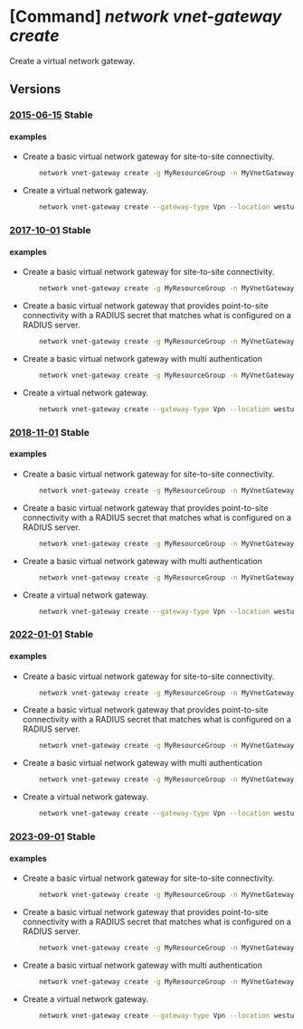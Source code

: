 # [Command] _network vnet-gateway create_

Create a virtual network gateway.

## Versions

### [2015-06-15](/Resources/mgmt-plane/L3N1YnNjcmlwdGlvbnMve30vcmVzb3VyY2Vncm91cHMve30vcHJvdmlkZXJzL21pY3Jvc29mdC5uZXR3b3JrL3ZpcnR1YWxuZXR3b3JrZ2F0ZXdheXMve30=/2015-06-15.xml) **Stable**

<!-- mgmt-plane /subscriptions/{}/resourcegroups/{}/providers/microsoft.network/virtualnetworkgateways/{} 2015-06-15 -->

#### examples

- Create a basic virtual network gateway for site-to-site connectivity.
    ```bash
        network vnet-gateway create -g MyResourceGroup -n MyVnetGateway --public-ip-address MyGatewayIp --vnet MyVnet --gateway-type Vpn --sku VpnGw1 --vpn-type RouteBased --no-wait
    ```

- Create a virtual network gateway.
    ```bash
        network vnet-gateway create --gateway-type Vpn --location westus2 --name MyVnetGateway --no-wait --public-ip-addresses myVGPublicIPAddress --resource-group MyResourceGroup --sku Basic --vnet MyVnet --vpn-type PolicyBased
    ```

### [2017-10-01](/Resources/mgmt-plane/L3N1YnNjcmlwdGlvbnMve30vcmVzb3VyY2Vncm91cHMve30vcHJvdmlkZXJzL21pY3Jvc29mdC5uZXR3b3JrL3ZpcnR1YWxuZXR3b3JrZ2F0ZXdheXMve30=/2017-10-01.xml) **Stable**

<!-- mgmt-plane /subscriptions/{}/resourcegroups/{}/providers/microsoft.network/virtualnetworkgateways/{} 2017-10-01 -->

#### examples

- Create a basic virtual network gateway for site-to-site connectivity.
    ```bash
        network vnet-gateway create -g MyResourceGroup -n MyVnetGateway --public-ip-address MyGatewayIp --vnet MyVnet --gateway-type Vpn --sku VpnGw1 --vpn-type RouteBased --no-wait
    ```

- Create a basic virtual network gateway that provides point-to-site connectivity with a RADIUS secret that matches what is configured on a RADIUS server.
    ```bash
        network vnet-gateway create -g MyResourceGroup -n MyVnetGateway --public-ip-address MyGatewayIp --vnet MyVnet --gateway-type Vpn --sku VpnGw1 --vpn-type RouteBased --address-prefixes 40.1.0.0/24 --client-protocol IkeV2 SSTP --radius-secret 111_aaa --radius-server 30.1.1.15 --vpn-gateway-generation Generation1
    ```

- Create a basic virtual network gateway with multi authentication
    ```bash
        network vnet-gateway create -g MyResourceGroup -n MyVnetGateway --public-ip-address MyGatewayIp --vnet MyVnet --gateway-type Vpn --sku VpnGw1 --vpn-type RouteBased --address-prefixes 40.1.0.0/24 --client-protocol OpenVPN --radius-secret 111_aaa --radius-server 30.1.1.15 --aad-issuer https://sts.windows.net/00000-000000-00000-0000-000/ --aad-tenant https://login.microsoftonline.com/000 --aad-audience 0000-000 --root-cert-name root-cert --root-cert-data "root-cert.cer" --vpn-auth-type AAD Certificate Radius
    ```

- Create a virtual network gateway.
    ```bash
        network vnet-gateway create --gateway-type Vpn --location westus2 --name MyVnetGateway --no-wait --public-ip-addresses myVGPublicIPAddress --resource-group MyResourceGroup --sku Basic --vnet MyVnet --vpn-type PolicyBased
    ```

### [2018-11-01](/Resources/mgmt-plane/L3N1YnNjcmlwdGlvbnMve30vcmVzb3VyY2Vncm91cHMve30vcHJvdmlkZXJzL21pY3Jvc29mdC5uZXR3b3JrL3ZpcnR1YWxuZXR3b3JrZ2F0ZXdheXMve30=/2018-11-01.xml) **Stable**

<!-- mgmt-plane /subscriptions/{}/resourcegroups/{}/providers/microsoft.network/virtualnetworkgateways/{} 2018-11-01 -->

#### examples

- Create a basic virtual network gateway for site-to-site connectivity.
    ```bash
        network vnet-gateway create -g MyResourceGroup -n MyVnetGateway --public-ip-address MyGatewayIp --vnet MyVnet --gateway-type Vpn --sku VpnGw1 --vpn-type RouteBased --no-wait
    ```

- Create a basic virtual network gateway that provides point-to-site connectivity with a RADIUS secret that matches what is configured on a RADIUS server.
    ```bash
        network vnet-gateway create -g MyResourceGroup -n MyVnetGateway --public-ip-address MyGatewayIp --vnet MyVnet --gateway-type Vpn --sku VpnGw1 --vpn-type RouteBased --address-prefixes 40.1.0.0/24 --client-protocol IkeV2 SSTP --radius-secret 111_aaa --radius-server 30.1.1.15 --vpn-gateway-generation Generation1
    ```

- Create a basic virtual network gateway with multi authentication
    ```bash
        network vnet-gateway create -g MyResourceGroup -n MyVnetGateway --public-ip-address MyGatewayIp --vnet MyVnet --gateway-type Vpn --sku VpnGw1 --vpn-type RouteBased --address-prefixes 40.1.0.0/24 --client-protocol OpenVPN --radius-secret 111_aaa --radius-server 30.1.1.15 --aad-issuer https://sts.windows.net/00000-000000-00000-0000-000/ --aad-tenant https://login.microsoftonline.com/000 --aad-audience 0000-000 --root-cert-name root-cert --root-cert-data "root-cert.cer" --vpn-auth-type AAD Certificate Radius
    ```

- Create a virtual network gateway.
    ```bash
        network vnet-gateway create --gateway-type Vpn --location westus2 --name MyVnetGateway --no-wait --public-ip-addresses myVGPublicIPAddress --resource-group MyResourceGroup --sku Basic --vnet MyVnet --vpn-type PolicyBased
    ```

### [2022-01-01](/Resources/mgmt-plane/L3N1YnNjcmlwdGlvbnMve30vcmVzb3VyY2Vncm91cHMve30vcHJvdmlkZXJzL21pY3Jvc29mdC5uZXR3b3JrL3ZpcnR1YWxuZXR3b3JrZ2F0ZXdheXMve30=/2022-01-01.xml) **Stable**

<!-- mgmt-plane /subscriptions/{}/resourcegroups/{}/providers/microsoft.network/virtualnetworkgateways/{} 2022-01-01 -->

#### examples

- Create a basic virtual network gateway for site-to-site connectivity.
    ```bash
        network vnet-gateway create -g MyResourceGroup -n MyVnetGateway --public-ip-address MyGatewayIp --vnet MyVnet --gateway-type Vpn --sku VpnGw1 --vpn-type RouteBased --no-wait
    ```

- Create a basic virtual network gateway that provides point-to-site connectivity with a RADIUS secret that matches what is configured on a RADIUS server.
    ```bash
        network vnet-gateway create -g MyResourceGroup -n MyVnetGateway --public-ip-address MyGatewayIp --vnet MyVnet --gateway-type Vpn --sku VpnGw1 --vpn-type RouteBased --address-prefixes 40.1.0.0/24 --client-protocol IkeV2 SSTP --radius-secret 111_aaa --radius-server 30.1.1.15 --vpn-gateway-generation Generation1
    ```

- Create a basic virtual network gateway with multi authentication
    ```bash
        network vnet-gateway create -g MyResourceGroup -n MyVnetGateway --public-ip-address MyGatewayIp --vnet MyVnet --gateway-type Vpn --sku VpnGw1 --vpn-type RouteBased --address-prefixes 40.1.0.0/24 --client-protocol OpenVPN --radius-secret 111_aaa --radius-server 30.1.1.15 --aad-issuer https://sts.windows.net/00000-000000-00000-0000-000/ --aad-tenant https://login.microsoftonline.com/000 --aad-audience 0000-000 --root-cert-name root-cert --root-cert-data "root-cert.cer" --vpn-auth-type AAD Certificate Radius
    ```

- Create a virtual network gateway.
    ```bash
        network vnet-gateway create --gateway-type Vpn --location westus2 --name MyVnetGateway --no-wait --public-ip-addresses myVGPublicIPAddress --resource-group MyResourceGroup --sku Basic --vnet MyVnet --vpn-type PolicyBased
    ```

### [2023-09-01](/Resources/mgmt-plane/L3N1YnNjcmlwdGlvbnMve30vcmVzb3VyY2Vncm91cHMve30vcHJvdmlkZXJzL21pY3Jvc29mdC5uZXR3b3JrL3ZpcnR1YWxuZXR3b3JrZ2F0ZXdheXMve30=/2023-09-01.xml) **Stable**

<!-- mgmt-plane /subscriptions/{}/resourcegroups/{}/providers/microsoft.network/virtualnetworkgateways/{} 2023-09-01 -->

#### examples

- Create a basic virtual network gateway for site-to-site connectivity.
    ```bash
        network vnet-gateway create -g MyResourceGroup -n MyVnetGateway --public-ip-address MyGatewayIp --vnet MyVnet --gateway-type Vpn --sku VpnGw1 --vpn-type RouteBased --no-wait
    ```

- Create a basic virtual network gateway that provides point-to-site connectivity with a RADIUS secret that matches what is configured on a RADIUS server.
    ```bash
        network vnet-gateway create -g MyResourceGroup -n MyVnetGateway --public-ip-address MyGatewayIp --vnet MyVnet --gateway-type Vpn --sku VpnGw1 --vpn-type RouteBased --address-prefixes 40.1.0.0/24 --client-protocol IkeV2 SSTP --radius-secret 111_aaa --radius-server 30.1.1.15 --vpn-gateway-generation Generation1
    ```

- Create a basic virtual network gateway with multi authentication
    ```bash
        network vnet-gateway create -g MyResourceGroup -n MyVnetGateway --public-ip-address MyGatewayIp --vnet MyVnet --gateway-type Vpn --sku VpnGw1 --vpn-type RouteBased --address-prefixes 40.1.0.0/24 --client-protocol OpenVPN --radius-secret 111_aaa --radius-server 30.1.1.15 --aad-issuer https://sts.windows.net/00000-000000-00000-0000-000/ --aad-tenant https://login.microsoftonline.com/000 --aad-audience 0000-000 --root-cert-name root-cert --root-cert-data "root-cert.cer" --vpn-auth-type AAD Certificate Radius
    ```

- Create a virtual network gateway.
    ```bash
        network vnet-gateway create --gateway-type Vpn --location westus2 --name MyVnetGateway --no-wait --public-ip-addresses myVGPublicIPAddress --resource-group MyResourceGroup --sku Basic --vnet MyVnet --vpn-type PolicyBased
    ```
